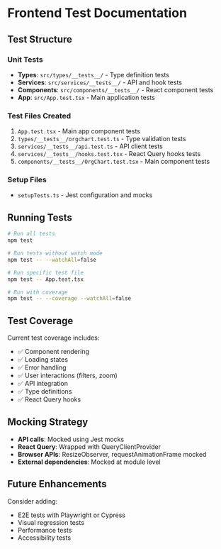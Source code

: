 # Frontend Test Documentation

## Test Structure

### Unit Tests
- **Types**: `src/types/__tests__/` - Type definition tests
- **Services**: `src/services/__tests__/` - API and hook tests
- **Components**: `src/components/__tests__/` - React component tests
- **App**: `src/App.test.tsx` - Main application tests

### Test Files Created
1. `App.test.tsx` - Main app component tests
2. `types/__tests__/orgchart.test.ts` - Type validation tests
3. `services/__tests__/api.test.ts` - API client tests
4. `services/__tests__/hooks.test.tsx` - React Query hooks tests
5. `components/__tests__/OrgChart.test.tsx` - Main component tests

### Setup Files
- `setupTests.ts` - Jest configuration and mocks

## Running Tests

```bash
# Run all tests
npm test

# Run tests without watch mode
npm test -- --watchAll=false

# Run specific test file
npm test -- App.test.tsx

# Run with coverage
npm test -- --coverage --watchAll=false
```

## Test Coverage

Current test coverage includes:
- ✅ Component rendering
- ✅ Loading states
- ✅ Error handling
- ✅ User interactions (filters, zoom)
- ✅ API integration
- ✅ Type definitions
- ✅ React Query hooks

## Mocking Strategy

- **API calls**: Mocked using Jest mocks
- **React Query**: Wrapped with QueryClientProvider
- **Browser APIs**: ResizeObserver, requestAnimationFrame mocked
- **External dependencies**: Mocked at module level

## Future Enhancements

Consider adding:
- E2E tests with Playwright or Cypress
- Visual regression tests
- Performance tests
- Accessibility tests